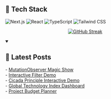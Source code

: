 ## 🚀 Tech Stack

![Next.js](https://img.shields.io/badge/Next.js-000000?style=for-the-badge&logo=next.js&logoColor=white)
![React](https://img.shields.io/badge/React-61DAFB?style=for-the-badge&logo=react&logoColor=black)
![TypeScript](https://img.shields.io/badge/TypeScript-3178C6?style=for-the-badge&logo=typescript&logoColor=white)
![Tailwind CSS](https://img.shields.io/badge/Tailwind_CSS-38B2AC?style=for-the-badge&logo=tailwind-css&logoColor=white)

<div align="center">

[![GitHub Streak](https://github-readme-streak-stats-eight.vercel.app/?user=badger3000&theme=tokyonight)](https://git.io/streak-stats)

</div>

<details open> 
 <summary><h2>📝 Latest Posts</h2></summary>
 <!-- BLOG-POST-LIST:START -->
- <a href="https://www.badger3000.com/codepen/mutationobserver-magic-show">MutationObserver Magic Show</a>
<br/>
- <a href="https://www.badger3000.com/codepen/interactive-filter-demo">Interactive Filter Demo</a>
<br/>
- <a href="https://www.badger3000.com/codepen/cicada-principle-interactive-demo">Cicada Principle Interactive Demo</a>
<br/>
- <a href="https://www.badger3000.com/codepen/global-technology-index-dashboard">Global Technology Index Dashboard</a>
<br/>
- <a href="https://www.badger3000.com/codepen/project-budget-planner">Project Budget Planner</a>
<!-- BLOG-POST-LIST:END -->
</details>

